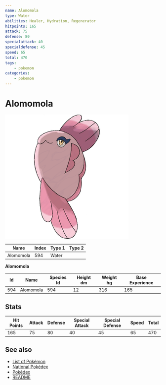 ```yaml
---
name: Alomomola
type: Water
abilities: Healer, Hydration, Regenerator
hitpoints: 165
attack: 75
defense: 80
specialattack: 40
specialdefense: 45
speed: 65
total: 470
tags:
    - pokemon
categories:
    - pokemon
---
```


# Alomomola


![Alomomola](images/594.png)

| **Name** | **Index** | **Type 1** | **Type 2** |
|----|----|----|----|
| Alomomola | 594 | Water  |  |

**Alomomola** 




| **Id** | **Name** | **Species Id** | **Height dm** | **Weight hg** | **Base Experience** |
|--------|----------|----------------|------------|------------|---------------------|
| 594 | Alomomola | 594 | 12 | 316 | 165 |



## Stats

| **Hit Points** | **Attack** | **Defense** | **Special Attack** | **Special Defense** | **Speed** | **Total** |
|----------------|------------|-------------|--------------------|---------------------|-----------|-----------|
| 165 | 75 | 80 | 40 | 45 | 65 | 470 |

## See also

- [List of Pokémon](../pokemon.md)
- [National Pokédex](../national_pokedex.md)
- [Pokédex](../pokedex.md)
- [README](../README.md)

